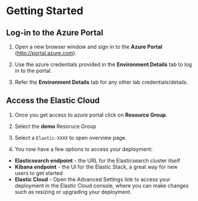 # Getting Started
## Log-in to the Azure Portal

1. Open a new browser window and sign in to the **Azure Portal** (<http://portal.azure.com>).

1. Use the azure credentials provided in the **Environment Details** tab to log in to the portal.

1. Refer the **Environment Details** tab for any other lab credentials/details.

## Access the Elastic Cloud 

1. Once you get access to azure portal click on **Resource Group**.

1. Select the **demo** Resoruce Group

1. Select a `Elastic-XXXX` to open overview page.

1. You now have a few options to access your deployment:

 * **Elasticsearch endpoint** - the URL for the Elasticsearch cluster itself
 * **Kibana endpoint** - the UI for the Elastic Stack, a great way for new users to get started
 * **Elastic Cloud** - Open the Advanced Settings link to access your deployment in the Elastic Cloud console, where you can make changes such as resizing or upgrading your deployment.
